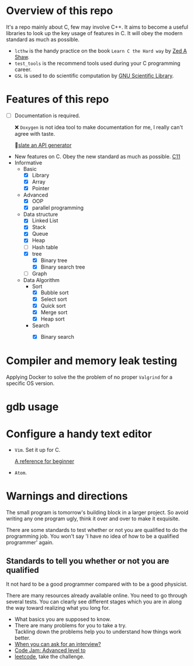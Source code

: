 # Overview of this repo
It's a repo mainly about C, few may involve C++. It aims to become a useful libraries to look up the key usage of features in C. It will obey the modern standard as much as possible.

* `lcthw` is the handy practice on the book `Learn C the Hard way` by [Zed A Shaw](https://zedshaw.com).
* `test_tools` is the recommend tools used during your C programming career.
* `GSL` is used to do scientific computation by [GNU Scientific Library](http://www.gnu.org/software/gsl/).

# Features of this repo
* [ ] Documentation is required.

  ❌ `Doxygen` is not idea tool to make documentation for me, I really can't agree with taste.

  :guitar:[slate an API generator](https://github.com/lord/slate)

* New features on C. Obey the new standard as much as possible. <a href = "https://en.wikipedia.org/wiki/C_(programming_language)#C11"> C11 <a>
* Informative
  * Basic
    - [x] Library
    - [x] Array
    - [x] Pointer
  * Advanced
    - [x] OOP
    - [x] parallel programming
  * Data structure
    - [x] Linked List
    - [x] Stack
    - [x] Queue
    - [x] Heap
    - [ ] Hash table
    - [x] tree
      - [x] Binary tree
      - [x] Binary search tree

    - [ ] Graph
  * Data Algorithm
    * Sort
      - [x] Bubble sort
      - [x] Select sort
      - [x] Quick sort
      - [x] Merge sort
      - [x] Heap sort
    * Search
      - [x] Binary search 


# Compiler and memory leak testing
Applying Docker to solve the the problem of no proper `Valgrind` for a specific OS version.


# gdb usage

# Configure a handy text editor
* `Vim`. Set it up for C.

  [A reference for beginner](https://stackoverflow.com/questions/14533877/ideal-c-setup-for-vim)
* `Atom`.


# Warnings and directions
The small program is tomorrow's building block in a larger project. So avoid writing any one program ugly, think it over and over to make it exquisite.

There are some standards to test whether or not you are qualified to do the programming job. You won't say 'I have no idea of how to be a qualified programmer' again.

## Standards to tell you whether or not you are qualified
It not hard to be a good programmer compared with to be a good physicist.

There are many resources already available online. You need to go through several tests. You can clearly see different stages which you are in along the way toward realizing what you long for.

* What basics you are supposed to know.
* There are many problems for you to take a try.          
  Tackling down the problems help you to understand how things work better.  
* [When you can ask for an interview?](https://youtu.be/ko-KkSmp-Lk)
* [Code Jam: Advanced level to](https://code.google.com/codejam/)
* [leetcode](https://leetcode.com/problemset/all/), take the challenge.
